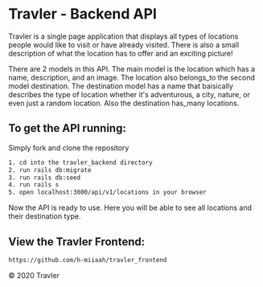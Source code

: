# Travler - Backend API

Travler is a single page application that displays all types of locations people would like to visit or have already visited. There is also a small description of what the location has to offer and an exciting picture!

There are 2 models in this API. The main model is the location which has a name, description, and an image. The location also belongs_to the second model destination. The destination model has a name that baisically describes the type of location whether it's adventurous, a city, nature, or even just a random location. Also the destination has_many locations.

## To get the API running:

Simply fork and clone the repository

```bash
1. cd into the travler_backend directory
2. run rails db:migrate
3. run rails db:seed
4. run rails s
5. open localhost:3000/api/v1/locations in your browser
```

Now the API is ready to use. Here you will be able to see all locations and their destination type.

## View the Travler Frontend:

```bash
https://github.com/h-miiaah/travler_frontend
```

&copy; 2020 Travler

